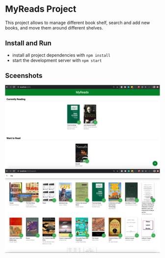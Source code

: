 # MyReads Project

This project allows to manage different book shelf, search and add new books, and move them around different shelves. 

## Install and Run

* install all project dependencies with `npm install`
* start the development server with `npm start`

## Sceenshots
![index page](./screenshot/indexpage.png "index")
![search page](./screenshot/searchpage.png "search")
